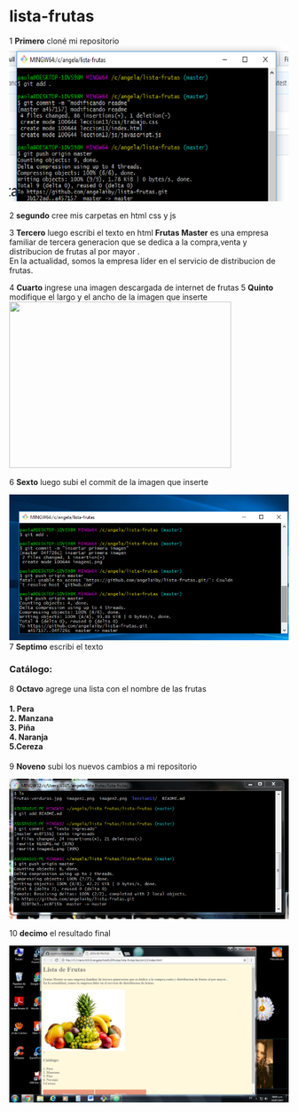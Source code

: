 # lista-frutas
 1 **Primero** cloné mi repositorio
![Alt-text](imagen1.png)

2 **segundo** cree mis carpetas en html css y js

 3 **Tercero** luego escribi el texto en html
 **Frutas Master**</b> es una empresa familiar de tercera generacion que se dedica a la compra,venta y distribucion de frutas al por mayor .<br>En la actualidad, somos la empresa líder en el servicio de distribucion de frutas.</h4>

 4 **Cuarto**  ingrese una imagen descargada de internet de frutas
 5 **Quinto** modifique el largo y el ancho de la imagen que inserte <img src="http://www.traza.net/wp-content/uploads/2017/01/frutas-verduras.jpg" width="400" height="300"/><br>

 6  **Sexto** luego subi el commit de la imagen que inserte

![Alt-text](imagen2.png)
 7  **Septimo** escribi el texto  <h3> <b>Catálogo:</b></h3> 

 8 **Octavo** agrege una lista con el nombre de las frutas <h4> 1. Pera <br> 2. Manzana <br> 3. Piña <br> 4. Naranja <br> 5.Cereza </h4>

 9 **Noveno** subi los nuevos cambios a mi repositorio

![Alt-text](imagen3.png)

10 **decimo** el resultado final

![Alt-text](imagen4.png)
